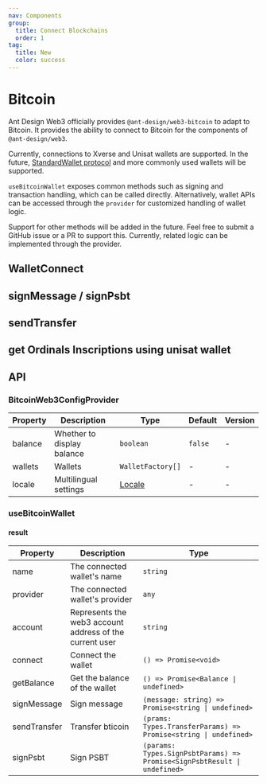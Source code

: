 ```yaml
---
nav: Components
group:
  title: Connect Blockchains
  order: 1
tag:
  title: New
  color: success
---
```


# Bitcoin

Ant Design Web3 officially provides `@ant-design/web3-bitcoin` to adapt to Bitcoin. It provides the ability to connect to Bitcoin for the components of `@ant-design/web3`.

Currently, connections to Xverse and Unisat wallets are supported. In the future, [StandardWallet protocol](https://github.com/ExodusMovement/bitcoin-wallet-standard) and more commonly used wallets will be supported.

`useBitcoinWallet` exposes common methods such as signing and transaction handling, which can be called directly. Alternatively, wallet APIs can be accessed through the `provider` for customized handling of wallet logic.

Support for other methods will be added in the future. Feel free to submit a GitHub issue or a PR to support this. Currently, related logic can be implemented through the provider.

## WalletConnect

<code src="./demos/basic.tsx"></code>

## signMessage / signPsbt

<code src="./demos/sign.tsx"></code>

## sendTransfer

<code src="./demos/send-transfer.tsx"></code>

## get Ordinals Inscriptions using unisat wallet

<code src="./demos/get-inscriptions.tsx"></code>

## API

### BitcoinWeb3ConfigProvider

| Property | Description | Type | Default | Version |
| --- | --- | --- | --- | --- |
| balance | Whether to display balance | `boolean` | `false` | - |
| wallets | Wallets | `WalletFactory[]` | - | - |
| locale | Multilingual settings | [Locale](https://github.com/ant-design/ant-design-web3/blob/main/packages/common/src/locale/en_US.ts) | - | - |

### useBitcoinWallet

#### result

| Property | Description | Type |
| --- | --- | --- |
| name | The connected wallet's name | `string` |
| provider | The connected wallet's provider | `any` |
| account | Represents the web3 account address of the current user | `string` |
| connect | Connect the wallet | `() => Promise<void>` |
| getBalance | Get the balance of the wallet | `() => Promise<Balance \| undefined>` |
| signMessage | Sign message | `(message: string) => Promise<string \| undefined>` |
| sendTransfer | Transfer bticoin | `(prams: Types.TransferParams) => Promise<string \| undefined>` |
| signPsbt | Sign PSBT | `(params: Types.SignPsbtParams) => Promise<SignPsbtResult \| undefined>` |
